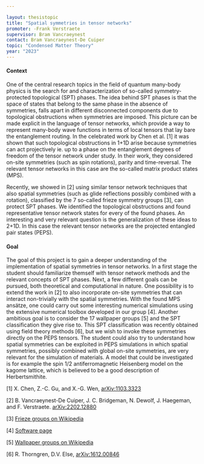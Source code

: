 ```yaml
---
layout: thesistopic
title: "Spatial symmetries in tensor networks"
promoter: -Frank Verstraete
supervisor: Bram Vancraeynest
contact: Bram Vancraeynest-De Cuiper
topic: "Condensed Matter Theory"
year: "2023"
---
```


#### Context

One of the central research topics in the field of quantum many-body physics is the search for and characterization of so-called symmetry-protected topological (SPT) phases. The idea behind SPT phases is that the space of states that belong to the same phase in the absence of symmetries, falls apart in different disconnected components due to topological obstructions when symmetries are imposed. This picture can be made explicit in the language of tensor networks, which provide a way to represent many-body wave functions in terms of local tensors that lay bare the entanglement routing. In the celebrated work by Chen et al. [1] it was shown that such topological obstructions in 1+1D arise because symmetries can act projectively ie. up to a phase on the entanglement degrees of freedom of the tensor network under study. In their work, they considered on-site symmetries (such as spin rotations), parity and time-reversal. The relevant tensor networks in this case are the so-called matrix product states (MPS).

Recently, we showed in [2] using similar tensor network techniques that also spatial symmetries (such as glide reflections possibly combined with a rotation), classified by the 7 so-called frieze symmetry groups [3], can protect SPT phases. We identified the topological obstructions and found representative tensor network states for every of the found phases. An interesting and very relevant question is the generalization of these ideas to 2+1D. In this case the relevant tensor networks are the projected entangled pair states (PEPS).

#### Goal

The goal of this project is to gain a deeper understanding of the implementation of spatial symmetries in tensor networks. 
In a first stage the student should familiarize themself with tensor network methods and the relevant concepts of SPT phases. Next, a few different goals can be pursued, both theoretical and computational in nature. One possibility is to extend the work in [2] to also incorporate on-site symmetries that can interact non-trivially with the spatial symmetries. With the found MPS ansätze, one could carry out some interesting numerical simulations using the extensive numerical toolbox developed in our group [4]. Another ambitious goal is to consider the 17 wallpaper groups [5] and the SPT classification they give rise to. This SPT classification was recently obtained using field theory methods [6], but we wish to invoke these symmetries directly on the PEPS tensors. The student could also try to understand how spatial symmetries can be exploited in PEPS simulations in which spatial symmetries, possibly combined with global on-site symmetries, are very relevant for the simulation of materials. A model that could be investigated is for example the spin 1/2 antiferromagnetic Heisenberg model on the kagome lattice, which is believed to be a good description of Herbertsmithite.

[1] X. Chen, Z.-C. Gu, and X.-G. Wen, [arXiv:1103.3323](https://arxiv.org/abs/1103.3323)

[2] B. Vancraeynest-De Cuiper, J. C. Bridgeman, N. Dewolf, J. Haegeman, and F. Verstraete. [arXiv:2202.12880](https://arxiv.org/abs/2202.12880)

[3] [Frieze groups on Wikipedia](https://en.wikipedia.org/wiki/Frieze_group)

[4] [Software page](quantumghent.github.io/software/)

[5] [Wallpaper groups on Wikipedia](https://en.wikipedia.org/wiki/Wallpaper_group)

[6] R. Thorngren, D.V. Else, [arXiv:1612.00846](https://arxiv.org/abs/1612.00846)
